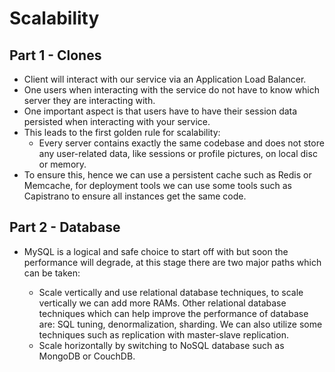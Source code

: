 # Scalability

## Part 1 - Clones

- Client will interact with our service via an Application Load Balancer.
- One users when interacting with the service do not have to know which server they are interacting with.
- One important aspect is that users have to have their session data persisted when interacting with your service.
- This leads to the first golden rule for scalability:
  - Every server contains exactly the same codebase and does not store any user-related data, like sessions or profile pictures, on local disc or memory.
- To ensure this, hence we can use a persistent cache such as Redis or Memcache, for deployment tools we can use some tools such as Capistrano to ensure all instances get the same code.

## Part 2 - Database

- MySQL is a logical and safe choice to start off with but soon the performance will degrade, at this stage there are two major paths which can be taken:

  - Scale vertically and use relational database techniques, to scale vertically we can add more RAMs. Other relational database techniques which can help improve the performance of database are: SQL tuning, denormalization, sharding. We can also utilize some techniques such as replication with master-slave replication.
  - Scale horizontally by switching to NoSQL database such as MongoDB or CouchDB.

  

